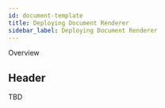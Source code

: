 ```yaml
---
id: document-template
title: Deploying Document Renderer
sidebar_label: Deploying Document Renderer
---
```


Overview

## Header

TBD
